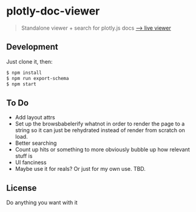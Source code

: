 # plotly-doc-viewer

> Standalone viewer + search for plotly.js docs [--> live viewer](http://rickyreusser.com/plotly-doc-viewer/)

## Development

Just clone it, then:

```bash
$ npm install
$ npm run export-schema
$ npm start
```

## To Do

- Add layout attrs
- Set up the browsbabelerify whatnot in order to render the page to a string so it can just be rehydrated instead of render from scratch on load.
- Better searching
- Count up hits or something to more obviously bubble up how relevant stuff is
- UI fanciness
- Maybe use it for reals? Or just for my own use. TBD.

## License

Do anything you want with it
